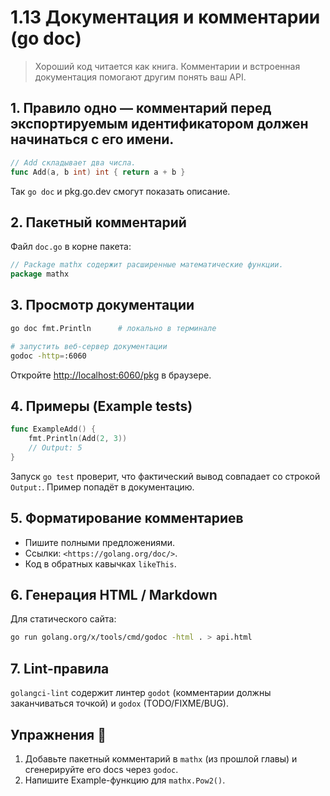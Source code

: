 # 1.13 Документация и комментарии (go doc)

> Хороший код читается как книга. Комментарии и встроенная документация помогают другим понять ваш API.

## 1. Правило одно — комментарий перед **экспортируемым** идентификатором должен начинаться с его имени.
```go
// Add складывает два числа.
func Add(a, b int) int { return a + b }
```
Так `go doc` и pkg.go.dev смогут показать описание.

## 2. Пакетный комментарий
Файл `doc.go` в корне пакета:
```go
// Package mathx содержит расширенные математические функции.
package mathx
```

## 3. Просмотр документации
```bash
go doc fmt.Println      # локально в терминале

# запустить веб-сервер документации
godoc -http=:6060
```
Откройте <http://localhost:6060/pkg> в браузере.

## 4. Примеры (Example tests)
```go
func ExampleAdd() {
    fmt.Println(Add(2, 3))
    // Output: 5
}
```
Запуск `go test` проверит, что фактический вывод совпадает со строкой `Output:`. Пример попадёт в документацию.

## 5. Форматирование комментариев
- Пишите полными предложениями.  
- Ссылки: `<https://golang.org/doc/>`.  
- Код в обратных кавычках `likeThis`.

## 6. Генерация HTML / Markdown
Для статического сайта:
```bash
go run golang.org/x/tools/cmd/godoc -html . > api.html
```

## 7. Lint-правила
`golangci-lint` содержит линтер `godot` (комментарии должны заканчиваться точкой) и `godox` (TODO/FIXME/BUG).

## Упражнения 📝
1. Добавьте пакетный комментарий в `mathx` (из прошлой главы) и сгенерируйте его docs через `godoc`.  
2. Напишите Example-функцию для `mathx.Pow2()`.
